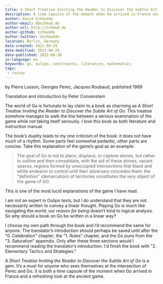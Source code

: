 ```yaml
---
title: A Short Treatise Inviting the Reader to Discover the Subtle Art of Go
description: A time capsule of the moment when Go arrived in France and a refreshing look at the ancient game.
author: David Schmudde
author-email: d@schmud.de
author-url: http://schmud.de
author-github: schmudde
author-twitter: dschmudde
location: Berlin, Germany
date-created: 2021-08-29
date-modified: 2021-08-29
date-published: 2021-08-30
in-language: en
keywords: go, oulipo, constraints, literature, mathematics
tags:
 - review
---
```


by Pierre Lusson, Georges Perec, Jacques Roubaud, published 1969

Translation and introduction by Peter Consenstein

The world of Go is fortunate to lay claim to a book as charming as *A Short Treatise Inviting the Reader to Discover the Subtle Art of Go*. This treatise somehow manages to walk the line between a serious examination of the game while not taking itself seriously. I love this book as both literature and instruction manual.

The book’s duality leads to my one criticism of the book: it does not have much of a rhythm. Some parts feel somewhat pedantic, other parts are concise. Take this explanation of the game’s goal as an example:

> The goal of Go is not to place, displace, or capture stones, but rather to outline and then consolidate, with the aid of these stones, vacant spaces, regions formed by unoccupied intersections that black and white endeavor to control until their adversary concedes them: the "definition" (demarcation) of territories constitutes the very object of the game of GO.

This is one of the most lucid explanations of the game I have read.

I am not an expert in Oulipo texts, but I do understand that they are not necessarily written to convey a linear thought. Playing Go is much like navigating the world; our *reason for being* doesn’t bind to logical analysis. So why should a book on Go be written in a linear way?

I choose my own path through the book and I’d recommend the same for anyone. The translator’s introduction should perhaps be saved until after the "0. Celebration" chapter, the "1. Rules" chapter, and the Go puns from the "3. Saturation" appendix. Only after these three sections would I recommend reading the translator’s introduction. I'd finish the book with "2. Elementary Tactics and Strategies."

*A Short Treatise Inviting the Reader to Discover the Subtle Art of Go* is a gem. It’s a must for anyone who sees themselves at the intersection of Perec and Go. It is both a time capsule of the moment when Go arrived in France and a refreshing look at the ancient game.
